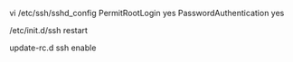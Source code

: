 vi /etc/ssh/sshd_config
PermitRootLogin yes
PasswordAuthentication yes

/etc/init.d/ssh restart

update-rc.d ssh enable
